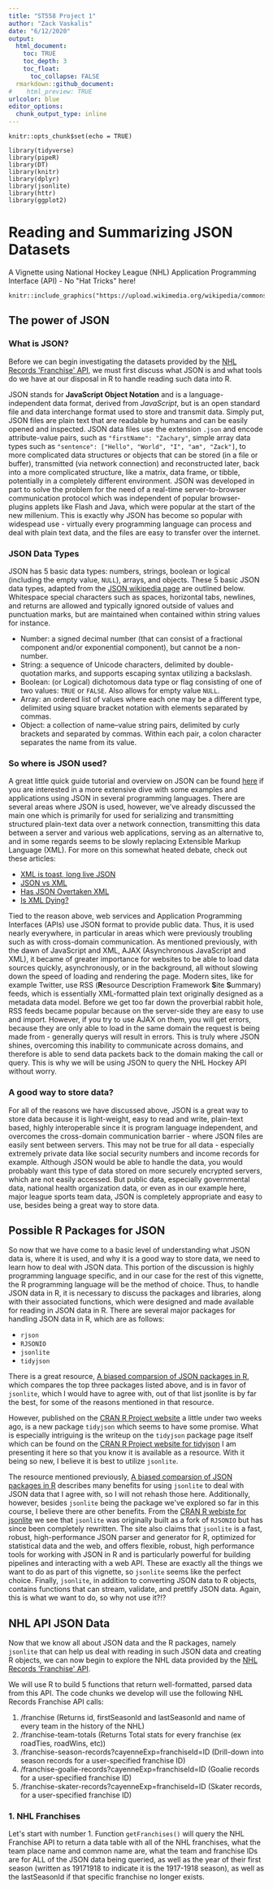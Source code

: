 ```yaml
---
title: "ST558 Project 1"
author: "Zack Vaskalis"
date: "6/12/2020"
output: 
  html_document:
    toc: TRUE
    toc_depth: 3
    toc_float: 
      toc_collapse: FALSE
  rmarkdown::github_document:
#    html_preview: TRUE
urlcolor: blue
editor_options: 
  chunk_output_type: inline
---
```


```{r setup, include=FALSE}
knitr::opts_chunk$set(echo = TRUE)
```

```{r LoadLibraries, include=FALSE, echo=TRUE}
library(tidyverse)
library(pipeR)
library(DT)
library(knitr)
library(dplyr)
library(jsonlite)
library(httr)
library(ggplot2)
```

# Reading and Summarizing JSON Datasets 

A Vignette using National Hockey League (NHL) Application Programming Interface (API) - No "Hat Tricks" here!   


```{r CrabImage, out.width = "200px", echo=FALSE}
knitr::include_graphics("https://upload.wikimedia.org/wikipedia/commons/c/c9/JSON_vector_logo.svg")
```

## The power of JSON

### What is JSON?

Before we can begin investigating the datasets provided by the [NHL Records 'Franchise' API](https://gitlab.com/dword4/nhlapi/-/blob/master/records-api.md), we must first discuss what JSON is and what tools do we have at our disposal in R to handle reading such data into R.

JSON stands for **JavaScript Object Notation** and is a language-independent data format, derived from _JavaScript_, but is an open standard file and data interchange format used to store and transmit data.  Simply put, JSON files are plain text that are readable by humans and can be easily opened and inspected. JSON data files use the extension `.json` and encode attribute-value pairs, such as `"firstName": "Zachary"`, simple array data types such as `"sentence": ["Hello", "World", "I", "am", "Zack"]`, to more complicated data structures or objects that can be stored (in a file or buffer), transmitted (via network connection) and reconstructed later, back into a more complicated structure, like a matrix, data frame, or tibble, potentially in a completely different environment.  JSON was developed in part to solve the problem for the need of a real-time server-to-browser communication protocol which was independent of popular browser-plugins applets like Flash and Java, which were popular at the start of the new millenium.  This is exactly why JSON has become so popular with widespead use - virtually every programming language can process and deal with plain text data, and the files are easy to transfer over the internet.

### JSON Data Types

JSON has 5 basic data types: numbers, strings, boolean or logical (including the empty value, `NULL`), arrays, and objects.  These 5 basic JSON data types, adapted from the [JSON wikipedia page](https://en.wikipedia.org/wiki/JSON) are outlined below.  Whitespace special characters such as spaces, horizontal tabs, newlines, and returns are allowed and typically ignored outside of values and punctuation marks, but are maintained when contained within string values for instance.   

*  Number:  a signed decimal number (that can consist of a fractional component and/or exponential component), but cannot be a non-number.
*  String:  a sequence of Unicode characters, delimited by double-quotation marks, and supports escaping syntax utilizing a backslash. 
*  Boolean: (or Logical) dichotomous data type or flag consisting of one of two values: `TRUE` or `FALSE`.  Also allows for empty value `NULL`.
*  Array:   an ordered list of values where each one may be a different type, delimited using square bracket notation with elements separated by commas.
*  Object:  a collection of name–value string pairs, delimited by curly brackets and separated by commas.  Within each pair, a colon character separates the name from its value.

### So where is JSON used?

A great little quick guide tutorial and overview on JSON can be found [here](https://www.tutorialspoint.com/json/json_quick_guide.htm#:~:text=JSON%20format%20is%20used%20for,used%20with%20modern%20programming%20languages.) if you are interested in a more extensive dive with some examples and applications using JSON in several programming languages.  There are several areas where JSON is used, however, we've already discussed the main one which is primarily for used for serializing and transmitting structured plain-text data over a network connection, transmitting this data between a server and various web applications, serving as an alternative to, and in some regards seems to be slowly replacing
Extensible Markup Language (XML).  For more on this somewhat heated debate, check out these articles: 

*  [XML is toast, long live JSON](https://www.cio.com/article/3082084/xml-is-toast-long-live-json.html)
*  [JSON vs XML](https://hackr.io/blog/json-vs-xml)
*  [Has JSON Overtaken XML](https://www.c-sharpcorner.com/article/is-json-overridden-xml/#:~:text=XML%20has%20done%20a%20lot,still%20exist%20in%20this%20world.)
*  [Is XML Dying?](https://blog.submain.com/json-and-xml-dying/)

Tied to the reason above, web services and Application Programming Interfaces (APIs) use JSON format to provide public data.  Thus, it is used nearly everywhere, in particular in areas which were previously troubling such as with cross-domain communication.  As mentioned previously, with the dawn of JavaScript and XML, AJAX (Asynchronous JavaScript and XML), it became of greater importance for websites to be able to load data sources quickly, asynchronously, or in the background, all without slowing down the speed of loading and rendering the page.  Modern sites, like for example Twitter, use RSS (**R**esource Description Framework **S**ite **S**ummary) feeds, which is essentially XML-formatted plain text originally designed as a metadata data model.  Before we get too far down the proverbial rabbit hole, RSS feeds became popular because on the server-side they are easy to use and import.  However, if you try to use AJAX on them, you will get errors, because they are only able to load in the same domain the request is being made from - generally querys will result in errors.  This is truly where JSON shines, overcoming this inability to communicate across domains, and therefore is able to send data packets back to the domain making the call or query.  This is why we will be using JSON to query the NHL Hockey API without worry.     

### A good way to store data?

For all of the reasons we have discussed above, JSON is a great way to store data because it is light-weight, easy to read and write, plain-text based, highly interoperable since it is program language independent, and overcomes the cross-domain communication barrier - where JSON files are easily sent between servers. 
This may not be true for all data - especially extremely private data like social security numbers and income records for example.  Although JSON would be able to handle the data, you would probably want this type of data stored on more securely encrypted servers, which are not easily accessed.  But public data, especially governmental data, national health organization data, or even as in our example here, major league sports team data, JSON is completely appropriate and easy to use, besides being a great way to store data.

## Possible R Packages for JSON

So now that we have come to a basic level of understanding what JSON data is, where it is used, and why it is a good way to store data, we need to learn how to deal with JSON data.  This portion of the discussion is highly programming language specific, and in our case for the rest of this vignette, the R programming language will be the method of choice. Thus, to handle JSON data in R, it is necessary to discuss the packages and libraries, along with their associated functions, which were designed and made available for reading in JSON data in R.  There are several major packages for handling JSON data in R, which are as follows:

*  `rjson`
*  `RJSONIO`
*  `jsonlite`
*  `tidyjson`

There is a great resource, [A biased comparsion of JSON packages in R](http://rstudio-pubs-static.s3.amazonaws.com/31702_9c22e3d1a0c44968a4a1f9656f1800ab.html), which compares the top three packages listed above, and is in favor of `jsonlite`, which I would have to agree with, out of that list jsonlite is by far the best, for some of the reasons mentioned in that resource.  

However, published on the [CRAN R Project website](https://cran.r-project.org/) a little under two weeks ago, is a new package `tidyjson` which seems to have some promise.  What is especially intriguing is the writeup on the `tidyjson` package page itself which can be found on the  [CRAN R Project website for tidyjson](https://cran.r-project.org/web/packages/tidyjson/vignettes/introduction-to-tidyjson.html#:~:text=Tidyjson%20provides%20a%20grammar%20for,work%20with%20in%20the%20tidyverse.)  I am presenting it here so that you know it is available as a resource.  With it being so new, I believe it is best to utilize `jsonlite`.

The resource mentioned previously, [A biased comparsion of JSON packages in R](http://rstudio-pubs-static.s3.amazonaws.com/31702_9c22e3d1a0c44968a4a1f9656f1800ab.html) describes many benefits for using `jsonlite` to deal with JSON data that I agree with, so I will not rehash those here.  Additionally, however, besides `jsonlite` being the package we've explored so far in this course, I believe there are other benefits.  From the [CRAN R webiste for jsonlite](https://cran.r-project.org/web/packages/jsonlite/index.html) we see that `jsonlite` was originally built as a fork of `RJSONIO` but has since been completely rewritten.  The site also claims that `jsonlite` is a fast, robust, high-performance JSON parser and generator for R, optimized for statistical data and the web, and offers flexible, robust, high performance tools for working with JSON in R and is particularly powerful for building pipelines and interacting with a web API.  These are exactly all the things we want to do as part of this vignette, so `jsonlite` seems like the perfect choice.  Finally, `jsonlite`, in addition to converting JSON data to R objects, contains functions that can stream, validate, and prettify JSON data.  Again, this is what we want to do, so why not use it?!?

## NHL API JSON Data

Now that we know all about JSON data and the R packages, namely `jsonlite` that can help us deal with reading in such JSON data and creating R objects, we can now begin to explore the NHL data provided by the [NHL Records 'Franchise' API](https://gitlab.com/dword4/nhlapi/-/blob/master/records-api.md).

We will use R to build 5 functions that return well-formatted, parsed data from this API.  The code chunks we develop will use the following NHL Records Franchise API calls:

1.  /franchise (Returns id, firstSeasonId and lastSeasonId and name of every team in the history of the NHL)
2.  /franchise-team-totals (Returns Total stats for every franchise (ex roadTies, roadWins, etc))
3.  /franchise-season-records?cayenneExp=franchiseId=ID (Drill-down into season records for a user-specified franchise ID)
4.  /franchise-goalie-records?cayenneExp=franchiseId=ID (Goalie records for a user-specified franchise ID)
5.  /franchise-skater-records?cayenneExp=franchiseId=ID (Skater records, for a user-specified franchise ID)

### 1. NHL Franchises

Let's start with number 1.  Function `getFranchises()` will query the NHL Franchise API to return a data table with all of the NHL franchises, what the team place name and common name are, what the team and franchise IDs are for ALL of the JSON data being queried, as well as the year of their first season (written as 19171918 to indicate it is the 1917-1918 season), as well as the lastSeasonId if that specific franchise no longer exists.   





